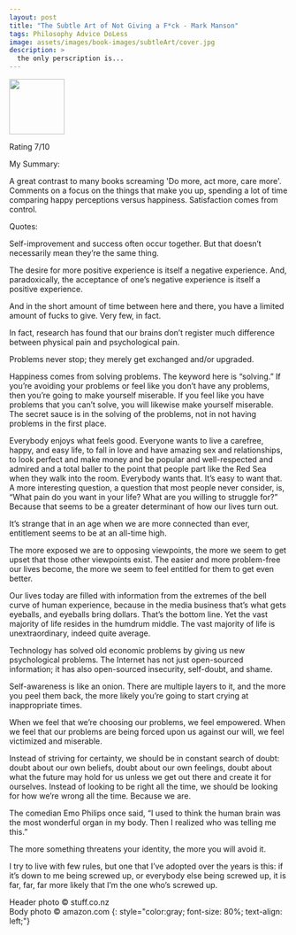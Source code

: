 ```yaml
---
layout: post
title: "The Subtle Art of Not Giving a F*ck - Mark Manson"
tags: Philosophy Advice DoLess 
image: assets/images/book-images/subtleArt/cover.jpg
description: > 
  the only perscription is...
---
```

<img src="https://images-na.ssl-images-amazon.com/images/I/51C2AkS3QdL._SX332_BO1,204,203,200_.jpg" width="100">
<br>

Rating 7/10

My Summary:

A great contrast to many books screaming 'Do more, act more, care more'. Comments on a focus on the things that make you up, spending a lot of time comparing happy perceptions versus happiness. Satisfaction comes from control. 

Quotes:

Self-improvement and success often occur together. But that doesn’t necessarily mean they’re the same thing.

The desire for more positive experience is itself a negative experience. And, paradoxically, the acceptance of one’s negative experience is itself a positive experience.

And in the short amount of time between here and there, you have a limited amount of fucks to give. Very few, in fact.

In fact, research has found that our brains don’t register much difference between physical pain and psychological pain.

Problems never stop; they merely get exchanged and/or upgraded.

Happiness comes from solving problems. The keyword here is “solving.” If you’re avoiding your problems or feel like you don’t have any problems, then you’re going to make yourself miserable. If you feel like you have problems that you can’t solve, you will likewise make yourself miserable. The secret sauce is in the solving of the problems, not in not having problems in the first place.

Everybody enjoys what feels good. Everyone wants to live a carefree, happy, and easy life, to fall in love and have amazing sex and relationships, to look perfect and make money and be popular and well-respected and admired and a total baller to the point that people part like the Red Sea when they walk into the room. Everybody wants that. It’s easy to want that. A more interesting question, a question that most people never consider, is, “What pain do you want in your life? What are you willing to struggle for?” Because that seems to be a greater determinant of how our lives turn out.

It’s strange that in an age when we are more connected than ever, entitlement seems to be at an all-time high.

The more exposed we are to opposing viewpoints, the more we seem to get upset that those other viewpoints exist. The easier and more problem-free our lives become, the more we seem to feel entitled for them to get even better.

Our lives today are filled with information from the extremes of the bell curve of human experience, because in the media business that’s what gets eyeballs, and eyeballs bring dollars. That’s the bottom line. Yet the vast majority of life resides in the humdrum middle. The vast majority of life is unextraordinary, indeed quite average.

Technology has solved old economic problems by giving us new psychological problems. The Internet has not just open-sourced information; it has also open-sourced insecurity, self-doubt, and shame.

Self-awareness is like an onion. There are multiple layers to it, and the more you peel them back, the more likely you’re going to start crying at inappropriate times.

When we feel that we’re choosing our problems, we feel empowered. When we feel that our problems are being forced upon us against our will, we feel victimized and miserable.

Instead of striving for certainty, we should be in constant search of doubt: doubt about our own beliefs, doubt about our own feelings, doubt about what the future may hold for us unless we get out there and create it for ourselves. Instead of looking to be right all the time, we should be looking for how we’re wrong all the time. Because we are.

The comedian Emo Philips once said, “I used to think the human brain was the most wonderful organ in my body. Then I realized who was telling me this.”

The more something threatens your identity, the more you will avoid it.

I try to live with few rules, but one that I’ve adopted over the years is this: if it’s down to me being screwed up, or everybody else being screwed up, it is far, far, far more likely that I’m the one who’s screwed up.




Header photo &copy; stuff.co.nz<br>
Body photo &copy; amazon.com
{: style="color:gray; font-size: 80%; text-align: left;"}